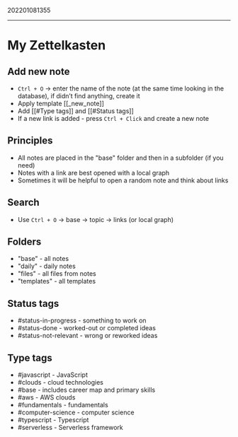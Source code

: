 202201081355

--- 
# My Zettelkasten

## Add new note
- `Ctrl + O` -> enter the name of the note (at the same time looking in the database), if didn’t find anything, create it
- Apply template [[_new_note]]
- Add [[#Type tags]] and [[#Status tags]]
- If a new link is added - press `Ctrl + Click` and create a new note

## Principles
- All notes are placed in the "base" folder and then  in a subfolder (if you need)
- Notes with a link are best opened with a local graph
- Sometimes it will be helpful to open a random note and think about links

## Search
- Use `Ctrl + O` -> base -> topic -> links (or local graph)

## Folders
- "base" - all notes
- "daily" - daily notes
- "files" - all files from notes
- "templates" - all templates

## Status tags
- #status-in-progress - something to work on 
- #status-done - worked-out or completed ideas
- #status-not-relevant - wrong or reworked ideas

## Type tags
- #javascript - JavaScript
- #clouds - cloud technologies
- #base - includes career map and primary skills
- #aws - AWS clouds
- #fundamentals - fundamentals
- #computer-science - computer science
- #typescript - Typescript
- #serverless  - Serverless framework